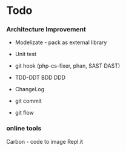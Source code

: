 # Todo

### Architecture Improvement
- Modelizate - pack as external library
- Unit test
- git hook (php-cs-fixer, phan, SAST DAST)
- TDD-DDT BDD DDD
- ChangeLog

- git commit
- git flow


### online tools
Carbon - code to image
Repl.it
